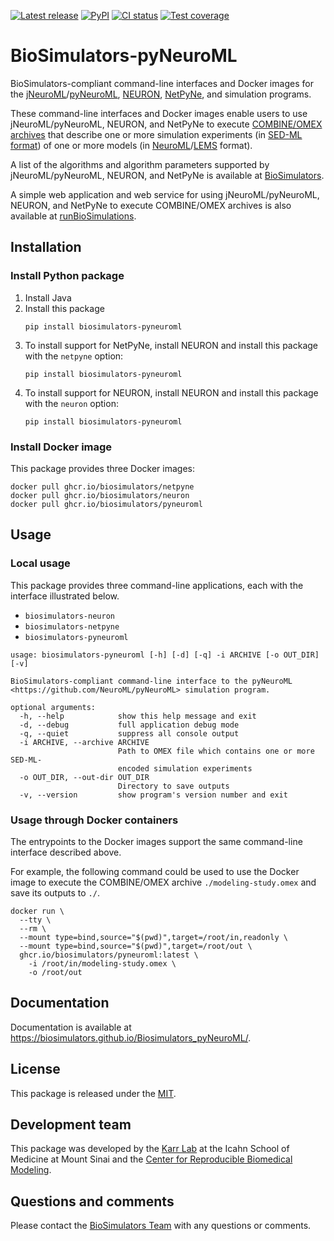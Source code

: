 [![Latest release](https://img.shields.io/github/v/tag/biosimulators/Biosimulators_pyNeuroML)](https://github.com/biosimulations/Biosimulators_pyNeuroML/releases)
[![PyPI](https://img.shields.io/pypi/v/biosimulators_pyneuroml)](https://pypi.org/project/biosimulators_pyneuroml/)
[![CI status](https://github.com/biosimulators/Biosimulators_pyNeuroML/workflows/Continuous%20integration/badge.svg)](https://github.com/biosimulators/Biosimulators_pyNeuroML/actions?query=workflow%3A%22Continuous+integration%22)
[![Test coverage](https://codecov.io/gh/biosimulators/Biosimulators_pyNeuroML/branch/dev/graph/badge.svg)](https://codecov.io/gh/biosimulators/Biosimulators_pyNeuroML)

# BioSimulators-pyNeuroML
BioSimulators-compliant command-line interfaces and Docker images for the [jNeuroML](https://github.com/NeuroML/jNeuroML)/[pyNeuroML](https://github.com/NeuroML/pyNeuroML), [NEURON](https://neuron.yale.edu/), [NetPyNe](http://netpyne.org/), and simulation programs.

These command-line interfaces and Docker images enable users to use jNeuroML/pyNeuroML, NEURON, and NetPyNe to execute [COMBINE/OMEX archives](https://combinearchive.org/) that describe one or more simulation experiments (in [SED-ML format](https://sed-ml.org)) of one or more models (in [NeuroML](https://neuroml.org/)/[LEMS](https://lems.github.io/LEMS/) format).

A list of the algorithms and algorithm parameters supported by jNeuroML/pyNeuroML, NEURON, and NetPyNe is available at [BioSimulators](https://biosimulators.org/simulators/pyneuroml).

A simple web application and web service for using jNeuroML/pyNeuroML, NEURON, and NetPyNe to execute COMBINE/OMEX archives is also available at [runBioSimulations](https://run.biosimulations.org).

## Installation

### Install Python package

1. Install Java
2. Install this package
   ```
   pip install biosimulators-pyneuroml
   ```
3. To install support for NetPyNe, install NEURON and install this package with the `netpyne` option:
   ```
   pip install biosimulators-pyneuroml
   ```
4. To install support for NEURON, install NEURON and install this package with the `neuron` option:
   ```
   pip install biosimulators-pyneuroml
   ```

### Install Docker image
This package provides three Docker images:
```
docker pull ghcr.io/biosimulators/netpyne
docker pull ghcr.io/biosimulators/neuron
docker pull ghcr.io/biosimulators/pyneuroml
```

## Usage

### Local usage
This package provides three command-line applications, each with the interface illustrated below.
- `biosimulators-neuron`
- `biosimulators-netpyne`
- `biosimulators-pyneuroml`

```
usage: biosimulators-pyneuroml [-h] [-d] [-q] -i ARCHIVE [-o OUT_DIR] [-v]

BioSimulators-compliant command-line interface to the pyNeuroML <https://github.com/NeuroML/pyNeuroML> simulation program.

optional arguments:
  -h, --help            show this help message and exit
  -d, --debug           full application debug mode
  -q, --quiet           suppress all console output
  -i ARCHIVE, --archive ARCHIVE
                        Path to OMEX file which contains one or more SED-ML-
                        encoded simulation experiments
  -o OUT_DIR, --out-dir OUT_DIR
                        Directory to save outputs
  -v, --version         show program's version number and exit
```

### Usage through Docker containers
The entrypoints to the Docker images support the same command-line interface described above.

For example, the following command could be used to use the Docker image to execute the COMBINE/OMEX archive `./modeling-study.omex` and save its outputs to `./`.

```
docker run \
  --tty \
  --rm \
  --mount type=bind,source="$(pwd)",target=/root/in,readonly \
  --mount type=bind,source="$(pwd)",target=/root/out \
  ghcr.io/biosimulators/pyneuroml:latest \
    -i /root/in/modeling-study.omex \
    -o /root/out
```

## Documentation
Documentation is available at https://biosimulators.github.io/Biosimulators_pyNeuroML/.

## License
This package is released under the [MIT](LICENSE).

## Development team
This package was developed by the [Karr Lab](https://www.karrlab.org) at the Icahn School of Medicine at Mount Sinai and the [Center for Reproducible Biomedical Modeling](https://reproduciblebiomodels.org/).

## Questions and comments
Please contact the [BioSimulators Team](mailto:info@biosimulators.org) with any questions or comments.
